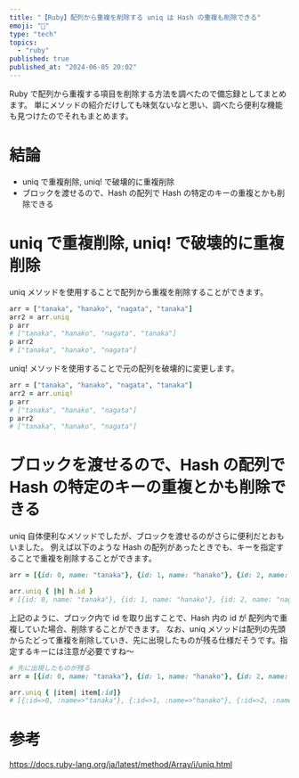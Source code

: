 ```yaml
---
title: "【Ruby】配列から重複を削除する uniq は Hash の重複も削除できる"
emoji: "🐰"
type: "tech"
topics:
  - "ruby"
published: true
published_at: "2024-06-05 20:02"
---
```


Ruby で配列から重複する項目を削除する方法を調べたので備忘録としてまとめます。
単にメソッドの紹介だけしても味気ないなと思い、調べたら便利な機能も見つけたのでそれもまとめます。

# 結論
- uniq で重複削除, uniq! で破壊的に重複削除
- ブロックを渡せるので、Hash の配列で Hash の特定のキーの重複とかも削除できる

# uniq で重複削除, uniq! で破壊的に重複削除
uniq メソッドを使用することで配列から重複を削除することができます。

```rb
arr = ["tanaka", "hanako", "nagata", "tanaka"]
arr2 = arr.uniq
p arr
# ["tanaka", "hanako", "nagata", "tanaka"]
p arr2
# ["tanaka", "hanako", "nagata"]
```

uniq! メソッドを使用することで元の配列を破壊的に変更します。
```rb
arr = ["tanaka", "hanako", "nagata", "tanaka"]
arr2 = arr.uniq!
p arr
# ["tanaka", "hanako", "nagata"]
p arr2
# ["tanaka", "hanako", "nagata"]
```

# ブロックを渡せるので、Hash の配列で Hash の特定のキーの重複とかも削除できる
uniq 自体便利なメソッドでしたが、ブロックを渡せるのがさらに便利だとおもいました。
例えば以下のような Hash の配列があったときでも、キーを指定することで重複を削除することができます。

```rb
arr = [{id: 0, name: "tanaka"}, {id: 1, name: "hanako"}, {id: 2, name: "nagata"}, {id: 0, name: "tanaka"}]

arr.uniq { |h| h.id }
# [{id: 0, name: "tanaka"}, {id: 1, name: "hanako"}, {id: 2, name: "nagata"}]
```

上記のように、ブロック内で id を取り出すことで、Hash 内の id が 配列内で重複していた場合、削除することができます。
なお、uniq メソッドは配列の先頭からたどって重複を削除していき、先に出現したものが残る仕様だそうです。指定するキーには注意が必要ですね～

```rb
# 先に出現したものが残る
arr = [{id: 0, name: "tanaka"}, {id: 1, name: "hanako"}, {id: 2, name: "nagata"}, {id: 0, name: "yamada"}]

arr.uniq { |item| item[:id]}
# [{:id=>0, :name=>"tanaka"}, {:id=>1, :name=>"hanako"}, {:id=>2, :name=>"nagata"}]
```

# 参考
https://docs.ruby-lang.org/ja/latest/method/Array/i/uniq.html